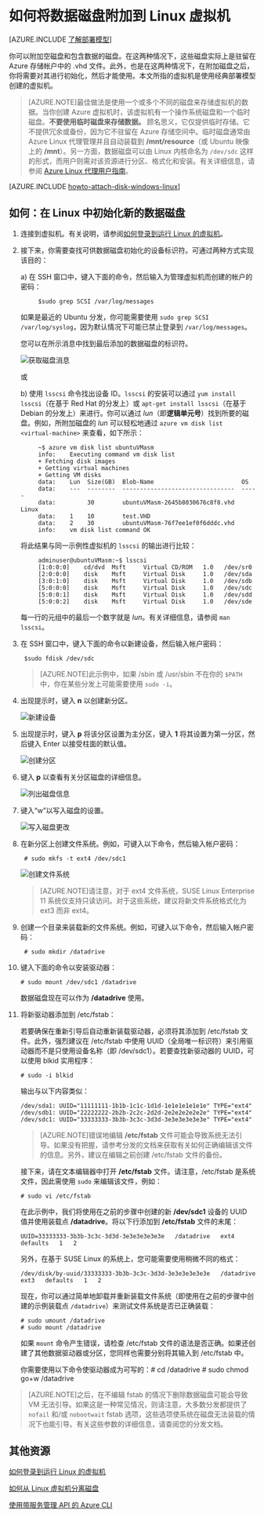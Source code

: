 <properties
	pageTitle="将磁盘附加到 Linux VM | Microsoft Azure"
	description="了解如何将数据磁盘附加到运行 Linux 的 Azure 虚拟机并将其初始化，以便它可供使用。"
	services="virtual-machines"
	documentationCenter=""
	authors="dsk-2015"
	manager="timlt"
	editor="tysonn"
	tags="azure-service-management"/>

<tags
	ms.service="virtual-machines"
	ms.date="08/11/2015"
	wacn.date="12/17/2015"/>

# 如何将数据磁盘附加到 Linux 虚拟机

[AZURE.INCLUDE [了解部署模型](../includes/learn-about-deployment-models-classic-include.md)]


你可以附加空磁盘和包含数据的磁盘。在这两种情况下，这些磁盘实际上是驻留在 Azure 存储帐户中的 .vhd 文件。此外，也是在这两种情况下，在附加磁盘之后，你将需要对其进行初始化，然后才能使用。本文所指的虚拟机是使用经典部署模型创建的虚拟机。

> [AZURE.NOTE]最佳做法是使用一个或多个不同的磁盘来存储虚拟机的数据。当你创建 Azure 虚拟机时，该虚拟机有一个操作系统磁盘和一个临时磁盘。**不要使用临时磁盘来存储数据。** 顾名思义，它仅提供临时存储。它不提供冗余或备份，因为它不驻留在 Azure 存储空间中。临时磁盘通常由 Azure Linux 代理管理并且自动装载到 **/mnt/resource**（或 Ubuntu 映像上的 **/mnt**）。另一方面，数据磁盘可以由 Linux 内核命名为 `/dev/sdc` 这样的形式，而用户则需对该资源进行分区、格式化和安装。有关详细信息，请参阅 [Azure Linux 代理用户指南][Agent]。

[AZURE.INCLUDE [howto-attach-disk-windows-linux](../includes/howto-attach-disk-linux.md)]

## 如何：在 Linux 中初始化新的数据磁盘

1. 连接到虚拟机。有关说明，请参阅[如何登录到运行 Linux 的虚拟机][Logon]。



2. 接下来，你需要查找可供数据磁盘初始化的设备标识符。可通过两种方式实现该目的：

	a) 在 SSH 窗口中，键入下面的命令，然后输入为管理虚拟机而创建的帐户的密码：

			$sudo grep SCSI /var/log/messages

	如果是最近的 Ubuntu 分发，你可能需要使用 `sudo grep SCSI /var/log/syslog`，因为默认情况下可能已禁止登录到 `/var/log/messages`。

	您可以在所示消息中找到最后添加的数据磁盘的标识符。

	![获取磁盘消息](./media/virtual-machines-linux-how-to-attach-disk/DiskMessages.png)

	或

	b) 使用 `lsscsi` 命令找出设备 ID。`lsscsi` 的安装可以通过 `yum install lsscsi`（在基于 Red Hat 的分发上）或 `apt-get install lsscsi`（在基于 Debian 的分发上）来进行。你可以通过 _lun_（即**逻辑单元号**）找到所要的磁盘。例如，所附加磁盘的 _lun_ 可以轻松地通过 `azure vm disk list <virtual-machine>` 来查看，如下所示：

			~$ azure vm disk list ubuntuVMasm
			info:    Executing command vm disk list
			+ Fetching disk images
			+ Getting virtual machines
			+ Getting VM disks
			data:    Lun  Size(GB)  Blob-Name                         OS
			data:    ---  --------  --------------------------------  -----
			data:         30        ubuntuVMasm-2645b8030676c8f8.vhd  Linux
			data:    1    10        test.VHD
			data:    2    30        ubuntuVMasm-76f7ee1ef0f6dddc.vhd
			info:    vm disk list command OK

	将此结果与同一示例性虚拟机的 `lsscsi` 的输出进行比较：

			adminuser@ubuntuVMasm:~$ lsscsi
			[1:0:0:0]    cd/dvd  Msft     Virtual CD/ROM   1.0   /dev/sr0
			[2:0:0:0]    disk    Msft     Virtual Disk     1.0   /dev/sda
			[3:0:1:0]    disk    Msft     Virtual Disk     1.0   /dev/sdb
			[5:0:0:0]    disk    Msft     Virtual Disk     1.0   /dev/sdc
			[5:0:0:1]    disk    Msft     Virtual Disk     1.0   /dev/sdd
			[5:0:0:2]    disk    Msft     Virtual Disk     1.0   /dev/sde

	每一行的元组中的最后一个数字就是 _lun_。有关详细信息，请参阅 `man lsscsi`。

3. 在 SSH 窗口中，键入下面的命令以新建设备，然后输入帐户密码：

		$sudo fdisk /dev/sdc

	>[AZURE.NOTE]此示例中，如果 /sbin 或 /usr/sbin 不在你的 `$PATH` 中，你在某些分发上可能需要使用 `sudo -i`。


4. 出现提示时，键入 **n** 以创建新分区。


	![新建设备](./media/virtual-machines-linux-how-to-attach-disk/DiskPartition.png)

5. 出现提示时，键入 **p** 将该分区设置为主分区，键入 **1** 将其设置为第一分区，然后键入 Enter 以接受柱面的默认值。


	![创建分区](./media/virtual-machines-linux-how-to-attach-disk/DiskCylinder.png)



6. 键入 **p** 以查看有关分区磁盘的详细信息。


	![列出磁盘信息](./media/virtual-machines-linux-how-to-attach-disk/DiskInfo.png)



7. 键入“w”以写入磁盘的设置。


	![写入磁盘更改](./media/virtual-machines-linux-how-to-attach-disk/DiskWrite.png)

8. 在新分区上创建文件系统。例如，可键入以下命令，然后输入帐户密码：

		# sudo mkfs -t ext4 /dev/sdc1

	![创建文件系统](./media/virtual-machines-linux-how-to-attach-disk/DiskFileSystem.png)

	>[AZURE.NOTE]请注意，对于 ext4 文件系统，SUSE Linux Enterprise 11 系统仅支持只读访问。对于这些系统，建议将新文件系统格式化为 ext3 而非 ext4。


9. 创建一个目录来装载新的文件系统。例如，可键入以下命令，然后输入帐户密码：

		# sudo mkdir /datadrive


10. 键入下面的命令以安装驱动器：

		# sudo mount /dev/sdc1 /datadrive

	数据磁盘现在可以作为 **/datadrive** 使用。


11. 将新驱动器添加到 /etc/fstab：

	若要确保在重新引导后自动重新装载驱动器，必须将其添加到 /etc/fstab 文件。此外，强烈建议在 /etc/fstab 中使用 UUID（全局唯一标识符）来引用驱动器而不是只使用设备名称（即 /dev/sdc1）。若要查找新驱动器的 UUID，可以使用 blkid 实用程序：

		# sudo -i blkid

	输出与以下内容类似：

		/dev/sda1: UUID="11111111-1b1b-1c1c-1d1d-1e1e1e1e1e1e" TYPE="ext4"
		/dev/sdb1: UUID="22222222-2b2b-2c2c-2d2d-2e2e2e2e2e2e" TYPE="ext4"
		/dev/sdc1: UUID="33333333-3b3b-3c3c-3d3d-3e3e3e3e3e3e" TYPE="ext4"


	>[AZURE.NOTE]错误地编辑 **/etc/fstab** 文件可能会导致系统无法引导。如果没有把握，请参考分发的文档来获取有关如何正确编辑该文件的信息。另外，建议在编辑之前创建 /etc/fstab 文件的备份。

	接下来，请在文本编辑器中打开 **/etc/fstab** 文件。请注意，/etc/fstab 是系统文件，因此需使用 `sudo` 来编辑该文件，例如：

		# sudo vi /etc/fstab

	在此示例中，我们将使用在之前的步骤中创建的新 **/dev/sdc1** 设备的 UUID 值并使用装载点 **/datadrive**。将以下行添加到 **/etc/fstab** 文件的末尾：

		UUID=33333333-3b3b-3c3c-3d3d-3e3e3e3e3e3e   /datadrive   ext4   defaults   1   2

	另外，在基于 SUSE Linux 的系统上，您可能需要使用稍微不同的格式：

		/dev/disk/by-uuid/33333333-3b3b-3c3c-3d3d-3e3e3e3e3e3e   /datadrive   ext3   defaults   1   2

	现在，你可以通过简单地卸载并重新装载文件系统（即使用在之前的步骤中创建的示例装载点 `/datadrive`）来测试文件系统是否已正确装载：

		# sudo umount /datadrive
		# sudo mount /datadrive

	如果 `mount` 命令产生错误，请检查 /etc/fstab 文件的语法是否正确。如果还创建了其他数据驱动器或分区，您同样也需要分别将其输入到 /etc/fstab 中。

	你需要使用以下命令使驱动器成为可写的：# cd /datadrive # sudo chmod go+w /datadrive

>[AZURE.NOTE]之后，在不编辑 fstab 的情况下删除数据磁盘可能会导致 VM 无法引导。如果这是一种常见情况，则请注意，大多数分发都提供了 `nofail` 和/或 `nobootwait` fstab 选项，这些选项使系统在磁盘无法装载的情况下也能引导。有关这些参数的详细信息，请查阅您的分发文档。

## 其他资源
[如何登录到运行 Linux 的虚拟机][Logon]

[如何从 Linux 虚拟机分离磁盘](/documentation/articles/virtual-machines-linux-how-to-detach-disk)

[使用带服务管理 API 的 Azure CLI](/documentation/articles/virtual-machines-command-line-tools)

<!--Link references-->
[Agent]: /documentation/articles/virtual-machines-linux-agent-user-guide
[Logon]: /documentation/articles/virtual-machines-linux-how-to-log-on

<!---HONumber=Mooncake_1207_2015-->